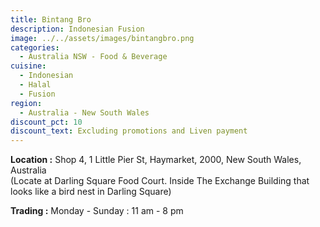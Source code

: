 ```yaml
---
title: Bintang Bro
description: Indonesian Fusion
image: ../../assets/images/bintangbro.png
categories:
  - Australia NSW - Food & Beverage
cuisine:
  - Indonesian
  - Halal
  - Fusion
region:
  - Australia - New South Wales
discount_pct: 10
discount_text: Excluding promotions and Liven payment
---
```

**Location :** Shop 4, 1 Little Pier St, Haymarket, 2000, New South Wales, Australia\
(Locate at Darling Square Food Court. Inside The Exchange Building that looks like a bird nest in Darling Square)

**Trading :** Monday - Sunday : 11 am - 8 pm
